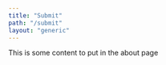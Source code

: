 ```yaml
---
title: "Submit"
path: "/submit"
layout: "generic"
---
```

This is some content to put in the about page
